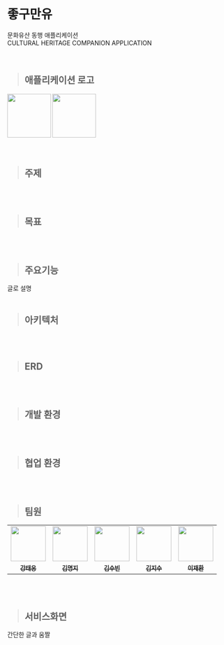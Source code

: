 # 좋구만유
문화유산 동행 애플리케이션 </br>
CULTURAL HERITAGE COMPANION APPLICATION </br>

</br>

> ## 애플리케이션 로고
<img src="https://user-images.githubusercontent.com/52437364/185876019-f544dd02-ab2e-4f10-af4e-43a5d970e4cd.png" align="left"  width="100px" height="100">
<img src="https://user-images.githubusercontent.com/52437364/185876614-0a9a6ba9-c170-43de-a247-cfd8e8f299c1.png" align="left" height="100">

</br></br></br></br></br></br></br></br>

> ## 주제
</br></br>

> ## 목표
</br></br>

> ## 주요기능
글로 설명
</br></br>

> ## 아키텍처
</br></br>

> ## ERD
</br></br>

> ## 개발 환경
</br></br>

> ## 협업 환경
</br></br>

> ## 팀원
 <table>
  <tr>
    <td align="center"><a href="https://github.com/dttmm"><img src="https://avatars.githubusercontent.com/dttmm" width="80px;" alt=""></td>
    <td align="center"><a href="https://github.com/mxxxxxji"><img src="https://avatars.githubusercontent.com/mxxxxxji" width="80px;" alt=""></td>
    <td align="center"><a href="https://github.com/kettle4ot"><img src="https://avatars.githubusercontent.com/kettle4ot" width="80px;" alt=""></td>
    <td align="center"><a href="https://github.com/us13579"><img src="https://avatars.githubusercontent.com/us13579" width="80px;" alt=""></td>
    <td align="center"><a href="https://github.com/Jaehwany"><img src="https://avatars.githubusercontent.com/Jaehwany" width="80px;" alt=""></td>
  </tr>
  <tr>
    <td align="center"><a href="https://github.com/dttmm"><sub><b>강태웅</b></td>
    <td align="center"><a href="https://github.com/mxxxxxji"><sub><b>김명지</b></td>
    <td align="center"><a href="https://github.com/kettle4ot"><sub><b>김수빈</b></td>
    <td align="center"><a href="https://github.com/us13579"><sub><b>김지수</b></td>
    <td align="center"><a href="https://github.com/Jaehwany"><sub><b>이재환</b></td>
  </tr>
</table>
</br></br>
      
> ## 서비스화면
간단한 글과 움짤
</br></br>



